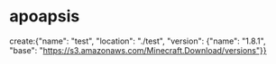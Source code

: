 apoapsis
========
create:{"name": "test", "location": "./test", "version": {"name": "1.8.1", "base": "https://s3.amazonaws.com/Minecraft.Download/versions"}}
